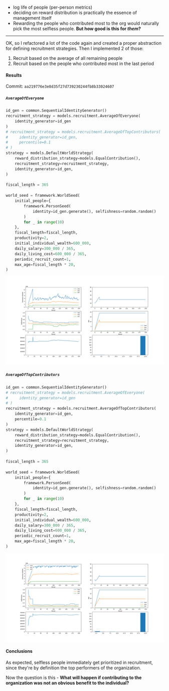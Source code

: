 - log life of people (per-person metrics)
- deciding on reward distribution is practically the essence of management itself
- Rewarding the people who contributed most to the org would naturally pick the most selfless people. **But how good is this for _them_?**

---

OK, so I refactored a lot of the code again and created a proper abstraction for defining recruitment strategies. Then I implemented 2 of those:
1. Recruit based on the average of all remaining people
2. Recruit based on the people who contributed most in the last period

#### Results

Commit: `aa219776e3e8d35f27d739230244fb8b33024607`

#####  `AverageOfEveryone`

```python
id_gen = common.SequentialIdentityGenerator()
recruitment_strategy = models.recruitment.AverageOfEveryone(
    identity_generator=id_gen
)
# recruitment_strategy = models.recruitment.AverageOfTopContributors(
#     identity_generator=id_gen,
#     percentile=0.1
# )
strategy = models.DefaultWorldStrategy(
    reward_distribution_strategy=models.EqualContribution(),
    recruitment_strategy=recruitment_strategy,
    identity_generator=id_gen,
)

fiscal_length = 365

world_seed = framework.WorldSeed(
    initial_people={
        framework.PersonSeed(
            identity=id_gen.generate(), selfishness=random.random()
        )
        for _ in range(10)
    },
    fiscal_length=fiscal_length,
    productivity=2,
    initial_individual_wealth=600_000,
    daily_salary=300_000 / 365,
    daily_living_cost=600_000 / 365,
    periodic_recruit_count=1,
    max_age=fiscal_length * 20,
)
```

![](01.png)

##### `AverageOfTopContributors`

```python
id_gen = common.SequentialIdentityGenerator()
# recruitment_strategy = models.recruitment.AverageOfEveryone(
#     identity_generator=id_gen
# )
recruitment_strategy = models.recruitment.AverageOfTopContributors(
    identity_generator=id_gen,
    percentile=0.1
)
strategy = models.DefaultWorldStrategy(
    reward_distribution_strategy=models.EqualContribution(),
    recruitment_strategy=recruitment_strategy,
    identity_generator=id_gen,
)

fiscal_length = 365

world_seed = framework.WorldSeed(
    initial_people={
        framework.PersonSeed(
            identity=id_gen.generate(), selfishness=random.random()
        )
        for _ in range(10)
    },
    fiscal_length=fiscal_length,
    productivity=2,
    initial_individual_wealth=600_000,
    daily_salary=300_000 / 365,
    daily_living_cost=600_000 / 365,
    periodic_recruit_count=1,
    max_age=fiscal_length * 20,
)
```

![](02.png)

#### Conclusions

As expected, selfless people immediately get prioritized in recruitment, since they're by definition the top performers of the organization.

Now the question is this - **What will happen if contributing to the organization was not an obvious benefit to the individual?**
